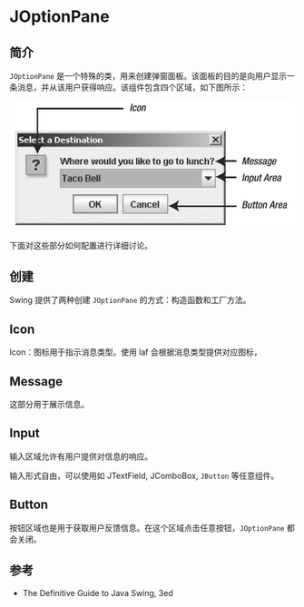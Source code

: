 # JOptionPane

## 简介

`JOptionPane` 是一个特殊的类，用来创建弹窗面板。该面板的目的是向用户显示一条消息，并从该用户获得响应。该组件包含四个区域，如下图所示：

![](images/2021-11-17-13-36-32.png)

下面对这些部分如何配置进行详细讨论。

## 创建

Swing 提供了两种创建 `JOptionPane` 的方式：构造函数和工厂方法。



## Icon

Icon：图标用于指示消息类型。使用 laf 会根据消息类型提供对应图标，

## Message

这部分用于展示信息。

## Input

输入区域允许有用户提供对信息的响应。

输入形式自由，可以使用如 JTextField, JComboBox, `JButton` 等任意组件。

## Button

按钮区域也是用于获取用户反馈信息。在这个区域点击任意按钮，`JOptionPane` 都会关闭。

## 参考

- The Definitive Guide to Java Swing, 3ed
